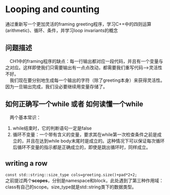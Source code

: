 # Looping and counting
通过重新写一个更加灵活的framing greeting程序，学习C++中的四则运算(arithmetic)、循环、条件，并学习loop invariants的概念  
## 问题描述
&emsp;CH1中的framing程序的缺点：每一行输出都对应一段代码，并且有一个变量与之对应。这样即使我们只需要输出有一点点改动，都需要我们重写代码-->灵活性不好。  
&emsp;我们现在要分别地生成每一个输出的字符（除了greeting本身）来获得灵活性。因为一旦输出完成，我们没必要继续用变量存储了。
## 如何正确写一个while 或者 如何读懂一个while
&emsp;两个基本常识：  
1. while结束时，它的判断语句一定是false  
2. 循环不变量：一个带有含义的变量，要求其在while第一次检查条件之前是成立的，并且在达到while body末尾时是成立的。这种情况下可以保证每次循环后循环不变量的指示都是正确成立的，即使是跳出循环时，同样成立。
## writing a row
`const std::string::size_type cols=greeting.size()+pad*2+2;`  
之前提过两个**scopes**，分别是namespace和block，此处遇到了第三种作用域：class有自己的scope。size_type就是std::string类下的数据类型。